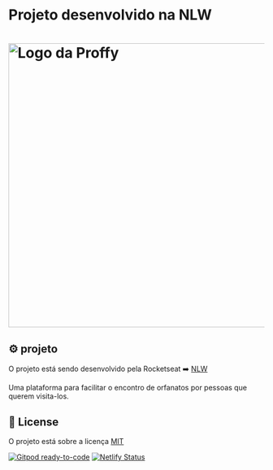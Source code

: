 # Projeto desenvolvido na NLW

<h1>
  <img src="https://user-images.githubusercontent.com/61091548/95791670-381ef200-0cb8-11eb-92ca-c1036af30d04.png" alt="Logo da Proffy" width="560px" />
</h1>


## ⚙  projeto

O projeto está sendo desenvolvido pela Rocketseat ➡️  [NLW](https://nextlevelweek.com/episodios/omnistack/1/edicao/3)

Uma plataforma para facilitar o encontro de orfanatos por pessoas que querem visita-los.



## 📜 License

O projeto está sobre a licença [MIT](./LICENSE)

[![Gitpod ready-to-code](https://img.shields.io/badge/Gitpod-ready--to--code-blue?logo=gitpod)](https://gitpod.io/#https://github.com/Kaito-hunter/Happy)
[![Netlify Status](https://api.netlify.com/api/v1/badges/40a46e57-bd16-4940-ad25-cfbac5bd41bb/deploy-status)](https://app-happy.netlify.app/)
